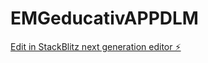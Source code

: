 # EMGeducativAPPDLM

[Edit in StackBlitz next generation editor ⚡️](https://stackblitz.com/~/github.com/JMYocupicioR/EMGeducativAPPDLM)